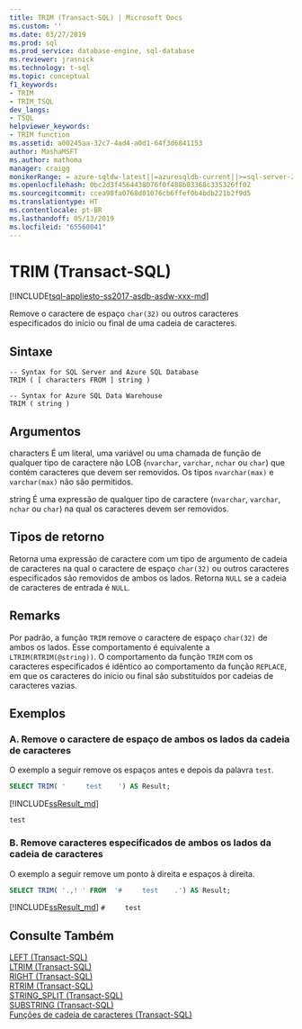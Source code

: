```yaml
---
title: TRIM (Transact-SQL) | Microsoft Docs
ms.custom: ''
ms.date: 03/27/2019
ms.prod: sql
ms.prod_service: database-engine, sql-database
ms.reviewer: jrasnick
ms.technology: t-sql
ms.topic: conceptual
f1_keywords:
- TRIM
- TRIM_TSQL
dev_langs:
- TSQL
helpviewer_keywords:
- TRIM function
ms.assetid: a00245aa-32c7-4ad4-a0d1-64f3d6841153
author: MashaMSFT
ms.author: mathoma
manager: craigg
monikerRange: = azure-sqldw-latest||=azuresqldb-current||>=sql-server-2017||=sqlallproducts-allversions||>=sql-server-linux-2017||=azuresqldb-mi-current
ms.openlocfilehash: 0bc2d3f4564438076f0f488b03368c335326ff02
ms.sourcegitcommit: ccea98fa0768d01076cb6ffef0b4bdb221b2f9d5
ms.translationtype: HT
ms.contentlocale: pt-BR
ms.lasthandoff: 05/13/2019
ms.locfileid: "65560041"
---
```

# <a name="trim-transact-sql"></a>TRIM (Transact-SQL)

[!INCLUDE[tsql-appliesto-ss2017-asdb-asdw-xxx-md](../../includes/tsql-appliesto-ss2017-asdb-asdw-xxx-md.md)]

Remove o caractere de espaço `char(32)` ou outros caracteres especificados do início ou final de uma cadeia de caracteres.  

## <a name="syntax"></a>Sintaxe

```
-- Syntax for SQL Server and Azure SQL Database
TRIM ( [ characters FROM ] string )
```

```
-- Syntax for Azure SQL Data Warehouse
TRIM ( string )
```

## <a name="arguments"></a>Argumentos

characters É um literal, uma variável ou uma chamada de função de qualquer tipo de caractere não LOB (`nvarchar`, `varchar`, `nchar` ou `char`) que contém caracteres que devem ser removidos. Os tipos `nvarchar(max)` e `varchar(max)` não são permitidos.

string É uma expressão de qualquer tipo de caractere (`nvarchar`, `varchar`, `nchar` ou `char`) na qual os caracteres devem ser removidos.

## <a name="return-types"></a>Tipos de retorno

Retorna uma expressão de caractere com um tipo de argumento de cadeia de caracteres na qual o caractere de espaço `char(32)` ou outros caracteres especificados são removidos de ambos os lados. Retorna `NULL` se a cadeia de caracteres de entrada é `NULL`.

## <a name="remarks"></a>Remarks

Por padrão, a função `TRIM` remove o caractere de espaço `char(32)` de ambos os lados. Esse comportamento é equivalente a `LTRIM(RTRIM(@string))`. O comportamento da função `TRIM` com os caracteres especificados é idêntico ao comportamento da função `REPLACE`, em que os caracteres do início ou final são substituídos por cadeias de caracteres vazias.

## <a name="examples"></a>Exemplos

### <a name="a--removes-the-space-character-from-both-sides-of-string"></a>A.  Remove o caractere de espaço de ambos os lados da cadeia de caracteres

O exemplo a seguir remove os espaços antes e depois da palavra `test`.

```sql
SELECT TRIM( '     test    ') AS Result;
```

[!INCLUDE[ssResult_md](../../includes/ssresult-md.md)]

`test`

### <a name="b--removes-specified-characters-from-both-sides-of-string"></a>B.  Remove caracteres especificados de ambos os lados da cadeia de caracteres

O exemplo a seguir remove um ponto à direita e espaços à direita.

```sql
SELECT TRIM( '.,! ' FROM  '#     test    .') AS Result;
```

[!INCLUDE[ssResult_md](../../includes/ssresult-md.md)]
`#     test`

## <a name="see-also"></a>Consulte Também

 [LEFT &#40;Transact-SQL&#41;](../../t-sql/functions/left-transact-sql.md)  
 [LTRIM &#40;Transact-SQL&#41;](../../t-sql/functions/ltrim-transact-sql.md)  
 [RIGHT &#40;Transact-SQL&#41;](../../t-sql/functions/right-transact-sql.md)  
 [RTRIM &#40;Transact-SQL&#41;](../../t-sql/functions/rtrim-transact-sql.md)  
 [STRING_SPLIT &#40;Transact-SQL&#41;](../../t-sql/functions/string-split-transact-sql.md)  
 [SUBSTRING &#40;Transact-SQL&#41;](../../t-sql/functions/substring-transact-sql.md)  
 [Funções de cadeia de caracteres &#40;Transact-SQL&#41;](../../t-sql/functions/string-functions-transact-sql.md)

